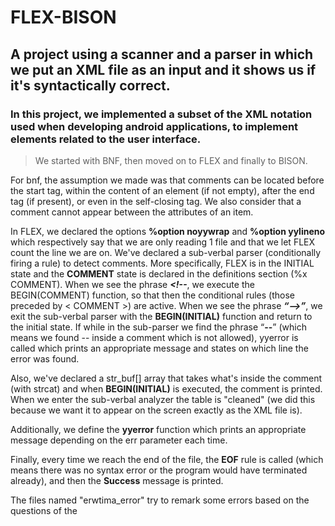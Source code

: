 # FLEX-BISON
## A project using a scanner and a parser in which we put an XML file as an input and it shows us if it's syntactically correct. 


### In this project, we implemented a subset of the XML notation used when developing android applications, to implement elements related to the user interface.

>We started with BNF, then moved on to FLEX and finally to BISON.

For bnf, the assumption we made was that comments can be located before the start tag, within the content of an element (if not empty), after the end tag (if present), or even in the self-closing tag. We also consider that a comment cannot appear between the attributes of an item.


In FLEX, we declared the options **%option noyywrap** and **%option yylineno** which respectively say that we are only reading 1 file and that we let FLEX count the line we are on.
We've declared a sub-verbal parser (conditionally firing a rule) to detect comments. More specifically, FLEX is in the INITIAL state and the **COMMENT** state is declared in the definitions section (%x COMMENT). When we see the phrase ***&lt;!--***, we execute the BEGIN(COMMENT) function, so that then the conditional rules (those preceded by < COMMENT >) are active. When we see the phrase ***“-->”***, we exit the sub-verbal parser with the **BEGIN(INITIAL)** function and return to the initial state. If while in the sub-parser we find the phrase “**--**” (which means we found -- inside a comment which is not allowed), yyerror is called which prints an appropriate message and states on which line the error was found.

Also, we've declared a str_buf[] array that takes what's inside the comment (with strcat) and when **BEGIN(INITIAL)** is executed, the comment is printed. When we enter the sub-verbal analyzer the table is "cleaned" (we did this because we want it to appear on the screen exactly as the XML file is).

Additionally, we define the **yyerror** function which prints an appropriate message depending on the err parameter each time.

Finally, every time we reach the end of the file, the **EOF** rule is called (which means there was no syntax error or the program would have terminated already), and then the **Success** message is printed.

The files named "erwtima_error" try to remark some errors based on the questions of the 